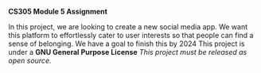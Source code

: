 **CS305 Module 5 Assignment**

In this project, we are looking to create a new social media app. We want this platform to effortlessly cater to user interests so that people can find a sense of belonging.
We have a goal to finish this by 2024
This project is under a **GNU General Purpose License**
*This project must be released as open source.*

